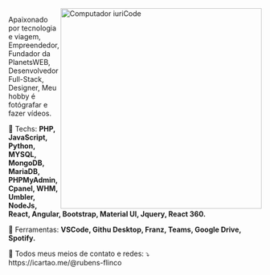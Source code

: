 <img src="https://raw.githubusercontent.com/MicaelliMedeiros/micaellimedeiros/master/image/computer-illustration.png" min-width="400px" max-width="400px" width="400px" align="right" alt="Computador iuriCode">

<p align="left"> 
  Apaixonado por tecnologia e viagem, Empreendedor, Fundador da PlanetsWEB, Desenvolvedor Full-Stack, Designer, Meu hobby é fotógrafar e fazer vídeos.
</p>

<p align="left">
  🦄 Techs: <strong>PHP, JavaScript, Python, MYSQL, MongoDB, MariaDB, PHPMyAdmin, Cpanel, WHM, Umbler, NodeJs, React, Angular, Bootstrap, Material UI, Jquery, React 360.</strong>
</p>

<p align="left">
  💼 Ferramentas: <strong>VSCode, Githu Desktop, Franz, Teams, Google Drive, Spotify.</strong>
</p>

<p align="left">
  💌 Todos meus meios de contato e redes: ⤵️ <br/>
  https://icartao.me/@rubens-flinco
</p>
